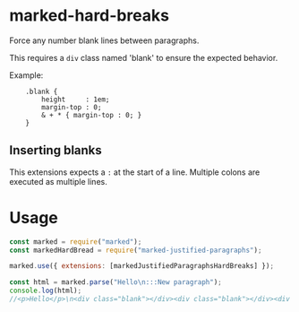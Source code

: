 # marked-hard-breaks

Force any number blank lines between paragraphs.

This requires a `div` class named 'blank' to ensure the expected behavior.

Example:
```
	.blank {
		height     : 1em;
		margin-top : 0;
		& + * { margin-top : 0; }
	}
```

## Inserting blanks

This extensions expects a `:` at the start of a line. Multiple colons are executed as multiple lines.

# Usage
<!-- Show most examples of how to use this extension -->

```js
const marked = require("marked");
const markedHardBread = require("marked-justified-paragraphs");

marked.use({ extensions: [markedJustifiedParagraphsHardBreaks] });

const html = marked.parse("Hello\n:::New paragraph");
console.log(html);
//<p>Hello</p>\n<div class="blank"></div><div class="blank"></div><div class="blank"></div>\n<p>New paragraph</p>\n
```
